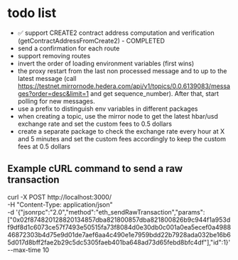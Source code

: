 # todo list

- ✅ support CREATE2 contract address computation and verification (getContractAddressFromCreate2) - COMPLETED
- send a confirmation for each route
- support removing routes
- invert the order of loading environment variables (first wins)
- the proxy restart from the last non processed message and to up to the latest message (call https://testnet.mirrornode.hedera.com/api/v1/topics/0.0.6139083/messages?order=desc&limit=1 and get sequence_number). After that, start polling for new messages.
- use a prefix to distinguish env variables in different packages
- when creating a topic, use the mirror node to get the latest hbar/usd exchange rate and set the custom fees to 0.5 dollars
- create a separate package to check the exchange rate every hour at X and 5 minutes and set the custom fees accordingly to keep the custom fees at 0.5 dollars

## Example cURL command to send a raw transaction

curl -X POST http://localhost:3000/ \
 -H "Content-Type: application/json" \
 -d '{"jsonrpc":"2.0","method":"eth_sendRawTransaction","params":["0x02f874820128820134857dba821800857dba821800826b9c944f1a953df9df8d1c6073ce57f7493e50515fa73f8084d0e30db0c001a0ea5ecef0a498846872303b4d75e9d01de7aef6aa4c490e1e7959bdd22b7928ada032be16b65d017d8bff2fae2b29c5dc5305faeb401ba648ad73d65febd8bfc4df"],"id":1}' \
 --max-time 10
